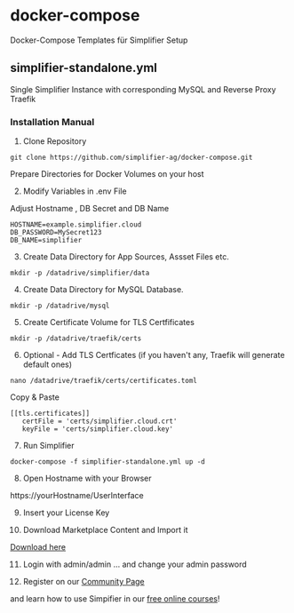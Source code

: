 # docker-compose
Docker-Compose Templates für Simplifier Setup

## simplifier-standalone.yml
Single Simplifier Instance with corresponding MySQL and Reverse Proxy Traefik

### Installation Manual

1. Clone Repository

`git clone https://github.com/simplifier-ag/docker-compose.git`

Prepare Directories for Docker Volumes on your host

2. Modify Variables in .env File

Adjust Hostname , DB Secret and DB Name

```
HOSTNAME=example.simplifier.cloud
DB_PASSWORD=MySecret123
DB_NAME=simplifier
```

3. Create Data Directory for App Sources, Assset Files etc.

`mkdir -p /datadrive/simplifier/data`

4. Create Data Directory for MySQL Database.

`mkdir -p /datadrive/mysql` 

5. Create Certificate Volume for TLS Certfificates

`mkdir -p /datadrive/traefik/certs` 

6. Optional - Add TLS Certficates (if you haven't any, Traefik will generate default ones)

`nano /datadrive/traefik/certs/certificates.toml`

Copy & Paste
```
[[tls.certificates]]
   certFile = 'certs/simplifier.cloud.crt'
   keyFile = 'certs/simplifier.cloud.key'
```
7. Run Simplifier

`docker-compose -f simplifier-standalone.yml up -d`

8. Open Hostname with your Browser

https://yourHostname/UserInterface

9. Insert your License Key

10. Download Marketplace Content and Import it

[Download here](https://community.simplifier.io/marketplace/standard-content/)

11. Login with admin/admin
... and change your admin password

12. Register on our [Community Page](https://community.simplifier.io/)

and learn how to use Simpifier in our [free online courses](https://community.simplifier.io/courses/)!
